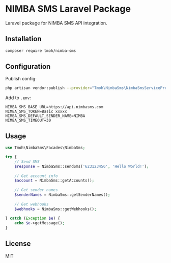 # NIMBA SMS Laravel Package

Laravel package for NIMBA SMS API integration.

## Installation

```bash
composer require tmoh/nimba-sms
```

## Configuration

Publish config:

```bash
php artisan vendor:publish --provider="Tmoh\NimbaSms\NimbaSmsServiceProvider" --tag="config"
```

Add to `.env`:

```env
NIMBA_SMS_BASE_URL=https://api.nimbasms.com
NIMBA_SMS_TOKEN=Basic xxxxx
NIMBA_SMS_DEFAULT_SENDER_NAME=NIMBA
NIMBA_SMS_TIMEOUT=30
```

## Usage

```php
use Tmoh\NimbaSms\Facades\NimbaSms;

try {
    // Send SMS
    $response = NimbaSms::sendSms('623123456', 'Hello World!');
    
    // Get account info
    $account = NimbaSms::getAccounts();
    
    // Get sender names
    $senderNames = NimbaSms::getSenderNames();
    
    // Get webhooks
    $webhooks = NimbaSms::getWebhooks();
    
} catch (Exception $e) {
    echo $e->getMessage();
}
```

## License

MIT